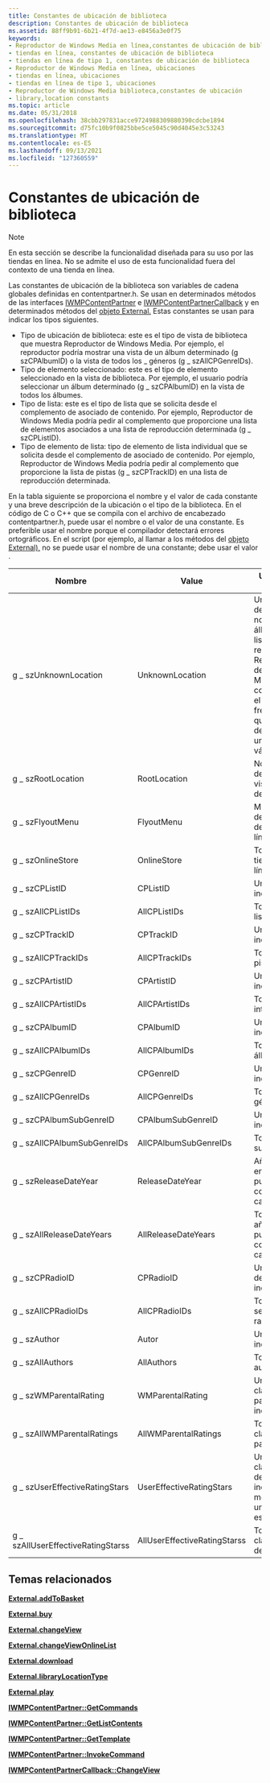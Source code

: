 ```yaml
---
title: Constantes de ubicación de biblioteca
description: Constantes de ubicación de biblioteca
ms.assetid: 88ff9b91-6b21-4f7d-ae13-e8456a3e0f75
keywords:
- Reproductor de Windows Media en línea,constantes de ubicación de biblioteca
- tiendas en línea, constantes de ubicación de biblioteca
- tiendas en línea de tipo 1, constantes de ubicación de biblioteca
- Reproductor de Windows Media en línea, ubicaciones
- tiendas en línea, ubicaciones
- tiendas en línea de tipo 1, ubicaciones
- Reproductor de Windows Media biblioteca,constantes de ubicación
- library,location constants
ms.topic: article
ms.date: 05/31/2018
ms.openlocfilehash: 38cbb297831acce9724988309880390cdcbe1894
ms.sourcegitcommit: d75fc10b9f0825bbe5ce5045c90d4045e3c53243
ms.translationtype: MT
ms.contentlocale: es-ES
ms.lasthandoff: 09/13/2021
ms.locfileid: "127360559"
---
```

# <a name="library-location-constants"></a>Constantes de ubicación de biblioteca

> [!Note]  
> En esta sección se describe la funcionalidad diseñada para su uso por las tiendas en línea. No se admite el uso de esta funcionalidad fuera del contexto de una tienda en línea.

 

Las constantes de ubicación de la biblioteca son variables de cadena globales definidas en contentpartner.h. Se usan en determinados métodos de las interfaces [IWMPContentPartner](/previous-versions/windows/desktop/api/contentpartner/nn-contentpartner-iwmpcontentpartner) e [IWMPContentPartnerCallback](/previous-versions/windows/desktop/api/contentpartner/nn-contentpartner-iwmpcontentpartnercallback) y en determinados métodos del [objeto External.](external-object-for-type-1-online-stores.md) Estas constantes se usan para indicar los tipos siguientes.

-   Tipo de ubicación de biblioteca: este es el tipo de vista de biblioteca que muestra Reproductor de Windows Media. Por ejemplo, el reproductor podría mostrar una vista de un álbum determinado (g szCPAlbumID) o la vista de todos los \_ géneros (g \_ szAllCPGenreIDs).
-   Tipo de elemento seleccionado: este es el tipo de elemento seleccionado en la vista de biblioteca. Por ejemplo, el usuario podría seleccionar un álbum determinado (g \_ szCPAlbumID) en la vista de todos los álbumes.
-   Tipo de lista: este es el tipo de lista que se solicita desde el complemento de asociado de contenido. Por ejemplo, Reproductor de Windows Media podría pedir al complemento que proporcione una lista de elementos asociados a una lista de reproducción determinada (g \_ szCPListID).
-   Tipo de elemento de lista: tipo de elemento de lista individual que se solicita desde el complemento de asociado de contenido. Por ejemplo, Reproductor de Windows Media podría pedir al complemento que proporcione la lista de pistas (g \_ szCPTrackID) en una lista de reproducción determinada.

En la tabla siguiente se proporciona el nombre y el valor de cada constante y una breve descripción de la ubicación o el tipo de la biblioteca. En el código de C o C++ que se compila con el archivo de encabezado contentpartner.h, puede usar el nombre o el valor de una constante. Es preferible usar el nombre porque el compilador detectará errores ortográficos. En el script (por ejemplo, al llamar a los métodos del [objeto External),](external-object-for-type-1-online-stores.md) no se puede usar el nombre de una constante; debe usar el valor .



| Nombre                              | Value                        | Ubicación o tipo                                                                                                                                                   |
|-----------------------------------|------------------------------|--------------------------------------------------------------------------------------------------------------------------------------------------------------------|
| g \_ szUnknownLocation              | UnknownLocation              | Un conjunto de pistas que no es un álbum ni una lista de reproducción. Reproductor de Windows Media esta constante en el caso poco frecuente de que no pueda determinar una ubicación válida. |
| g \_ szRootLocation                 | RootLocation                 | Nodo superior del control de vista de árbol de biblioteca                                                                                                                      |
| g \_ szFlyoutMenu                   | FlyoutMenu                   | Menú desplegable de la tienda en línea actual                                                                                                                             |
| g \_ szOnlineStore                  | OnlineStore                  | Todas las tiendas en línea                                                                                                                                                  |
| g \_ szCPListID                     | CPListID                     | Una lista individual                                                                                                                                                 |
| g \_ szAllCPListIDs                 | AllCPListIDs                 | Todas las listas                                                                                                                                                          |
| g \_ szCPTrackID                    | CPTrackID                    | Una pista individual                                                                                                                                                |
| g \_ szAllCPTrackIDs                | AllCPTrackIDs                | Todas las pistas                                                                                                                                                         |
| g \_ szCPArtistID                   | CPArtistID                   | Un intérprete individual                                                                                                                                               |
| g \_ szAllCPArtistIDs               | AllCPArtistIDs               | Todos los intérpretes                                                                                                                                                        |
| g \_ szCPAlbumID                    | CPAlbumID                    | Un álbum individual                                                                                                                                                |
| g \_ szAllCPAlbumIDs                | AllCPAlbumIDs                | Todos los álbumes                                                                                                                                                         |
| g \_ szCPGenreID                    | CPGenreID                    | Un género individual                                                                                                                                                |
| g \_ szAllCPGenreIDs                | AllCPGenreIDs                | Todos los géneros                                                                                                                                                         |
| g \_ szCPAlbumSubGenreID            | CPAlbumSubGenreID            | Un subgéneo individual                                                                                                                                             |
| g \_ szAllCPAlbumSubGenreIDs        | AllCPAlbumSubGenreIDs        | Todos los subgéneos                                                                                                                                                      |
| g \_ szReleaseDateYear              | ReleaseDateYear              | Año individual en el que se publicó el contenido del catálogo                                                                                                               |
| g \_ szAllReleaseDateYears          | AllReleaseDateYears          | Todos los años que se publicó el contenido del catálogo                                                                                                                        |
| g \_ szCPRadioID                    | CPRadioID                    | Una secuencia de radio individual                                                                                                                                         |
| g \_ szAllCPRadioIDs                | AllCPRadioIDs                | Todas las secuencias de radio                                                                                                                                                  |
| g \_ szAuthor                       | Autor                       | Un autor individual                                                                                                                                               |
| g \_ szAllAuthors                   | AllAuthors                   | Todos los autores                                                                                                                                                        |
| g \_ szWMParentalRating             | WMParentalRating             | Una clasificación parental individual                                                                                                                                      |
| g \_ szAllWMParentalRatings         | AllWMParentalRatings         | Todas las clasificaciones parentales                                                                                                                                               |
| g \_ szUserEffectiveRatingStars     | UserEffectiveRatingStars     | Una clasificación de usuario individual, medida como un número de estrellas                                                                                                           |
| g \_ szAllUserEffectiveRatingStarss | AllUserEffectiveRatingStarss | Todas las clasificaciones de usuario                                                                                                                                                   |



 

## <a name="related-topics"></a>Temas relacionados

<dl> <dt>

[**External.addToBasket**](external-addtobasket.md)
</dt> <dt>

[**External.buy**](external-buy.md)
</dt> <dt>

[**External.changeView**](external-changeview.md)
</dt> <dt>

[**External.changeViewOnlineList**](external-changeviewonlinelist.md)
</dt> <dt>

[**External.download**](external-download.md)
</dt> <dt>

[**External.libraryLocationType**](external-librarylocationtype.md)
</dt> <dt>

[**External.play**](external-play.md)
</dt> <dt>

[**IWMPContentPartner::GetCommands**](/previous-versions/windows/desktop/api/contentpartner/nf-contentpartner-iwmpcontentpartner-getcommands)
</dt> <dt>

[**IWMPContentPartner::GetListContents**](/previous-versions/windows/desktop/api/contentpartner/nf-contentpartner-iwmpcontentpartner-getlistcontents)
</dt> <dt>

[**IWMPContentPartner::GetTemplate**](/previous-versions/windows/desktop/api/contentpartner/nf-contentpartner-iwmpcontentpartner-gettemplate)
</dt> <dt>

[**IWMPContentPartner::InvokeCommand**](/previous-versions/windows/desktop/api/contentpartner/nf-contentpartner-iwmpcontentpartner-invokecommand)
</dt> <dt>

[**IWMPContentPartnerCallback::ChangeView**](/previous-versions/windows/desktop/api/contentpartner/nf-contentpartner-iwmpcontentpartnercallback-changeview)
</dt> </dl>

 

 




